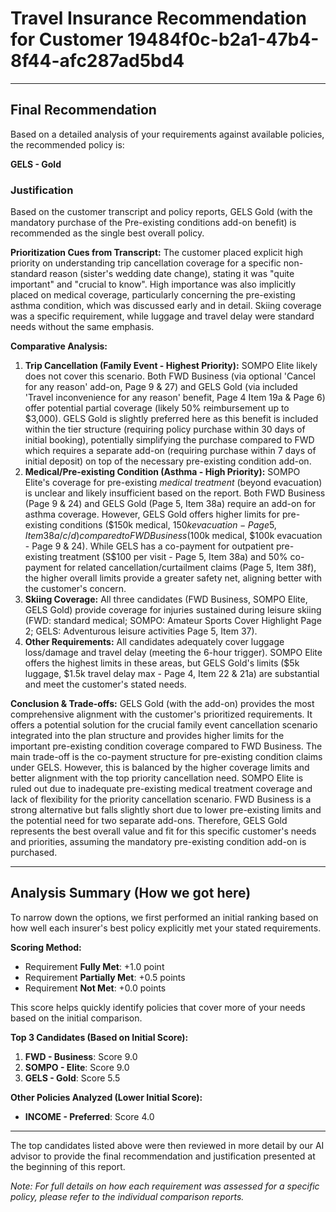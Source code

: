 # Travel Insurance Recommendation for Customer 19484f0c-b2a1-47b4-8f44-afc287ad5bd4

---

## Final Recommendation
Based on a detailed analysis of your requirements against available policies, the recommended policy is:

**GELS - Gold**

### Justification
Based on the customer transcript and policy reports, GELS Gold (with the mandatory purchase of the Pre-existing conditions add-on benefit) is recommended as the single best overall policy.

**Prioritization Cues from Transcript:** The customer placed explicit high priority on understanding trip cancellation coverage for a specific non-standard reason (sister's wedding date change), stating it was "quite important" and "crucial to know". High importance was also implicitly placed on medical coverage, particularly concerning the pre-existing asthma condition, which was discussed early and in detail. Skiing coverage was a specific requirement, while luggage and travel delay were standard needs without the same emphasis.

**Comparative Analysis:**
1.  **Trip Cancellation (Family Event - Highest Priority):** SOMPO Elite likely does not cover this scenario. Both FWD Business (via optional 'Cancel for any reason' add-on, Page 9 & 27) and GELS Gold (via included 'Travel inconvenience for any reason' benefit, Page 4 Item 19a & Page 6) offer potential partial coverage (likely 50% reimbursement up to $3,000). GELS Gold is slightly preferred here as this benefit is included within the tier structure (requiring policy purchase within 30 days of initial booking), potentially simplifying the purchase compared to FWD which requires a separate add-on (requiring purchase within 7 days of initial deposit) on top of the necessary pre-existing condition add-on.
2.  **Medical/Pre-existing Condition (Asthma - High Priority):** SOMPO Elite's coverage for pre-existing *medical treatment* (beyond evacuation) is unclear and likely insufficient based on the report. Both FWD Business (Page 9 & 24) and GELS Gold (Page 5, Item 38a) require an add-on for asthma coverage. However, GELS Gold offers higher limits for pre-existing conditions ($150k medical, $150k evacuation - Page 5, Item 38a/c/d) compared to FWD Business ($100k medical, $100k evacuation - Page 9 & 24). While GELS has a co-payment for outpatient pre-existing treatment (S$100 per visit - Page 5, Item 38a) and 50% co-payment for related cancellation/curtailment claims (Page 5, Item 38f), the higher overall limits provide a greater safety net, aligning better with the customer's concern.
3.  **Skiing Coverage:** All three candidates (FWD Business, SOMPO Elite, GELS Gold) provide coverage for injuries sustained during leisure skiing (FWD: standard medical; SOMPO: Amateur Sports Cover Highlight Page 2; GELS: Adventurous leisure activities Page 5, Item 37).
4.  **Other Requirements:** All candidates adequately cover luggage loss/damage and travel delay (meeting the 6-hour trigger). SOMPO Elite offers the highest limits in these areas, but GELS Gold's limits ($5k luggage, $1.5k travel delay max - Page 4, Item 22 & 21a) are substantial and meet the customer's stated needs.

**Conclusion & Trade-offs:** GELS Gold (with the add-on) provides the most comprehensive alignment with the customer's prioritized requirements. It offers a potential solution for the crucial family event cancellation scenario integrated into the plan structure and provides higher limits for the important pre-existing condition coverage compared to FWD Business. The main trade-off is the co-payment structure for pre-existing condition claims under GELS. However, this is balanced by the higher coverage limits and better alignment with the top priority cancellation need. SOMPO Elite is ruled out due to inadequate pre-existing medical treatment coverage and lack of flexibility for the priority cancellation scenario. FWD Business is a strong alternative but falls slightly short due to lower pre-existing limits and the potential need for two separate add-ons. Therefore, GELS Gold represents the best overall value and fit for this specific customer's needs and priorities, assuming the mandatory pre-existing condition add-on is purchased.

---

## Analysis Summary (How we got here)
To narrow down the options, we first performed an initial ranking based on how well each insurer's best policy explicitly met your stated requirements.

**Scoring Method:**
- Requirement **Fully Met**: +1.0 point
- Requirement **Partially Met**: +0.5 points
- Requirement **Not Met**: +0.0 points

This score helps quickly identify policies that cover more of your needs based on the initial comparison.

**Top 3 Candidates (Based on Initial Score):**
1. **FWD - Business**: Score 9.0
2. **SOMPO - Elite**: Score 9.0
3. **GELS - Gold**: Score 5.5

**Other Policies Analyzed (Lower Initial Score):**
- **INCOME - Preferred**: Score 4.0

---

The top candidates listed above were then reviewed in more detail by our AI advisor to provide the final recommendation and justification presented at the beginning of this report.

*Note: For full details on how each requirement was assessed for a specific policy, please refer to the individual comparison reports.*